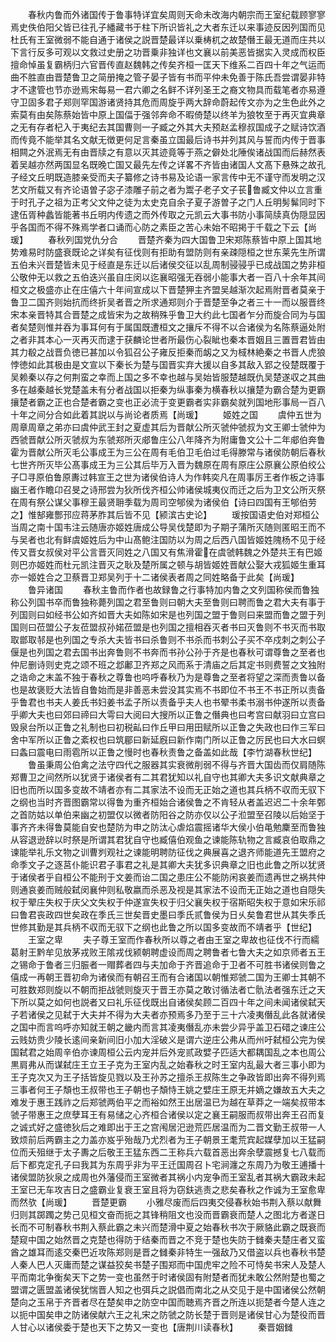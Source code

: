 <!-- { "loadSidebar": true } -->
　　春秋内鲁而外诸国传于鲁事特详宜矣周则天命未改海内朝宗而王室纪载顾寥寥焉史佚伯阳父皆已往孔子繙藏书于柱下所识皆礼之大者东迁以来事迹反因列国而见杜氏有王室微弱不能自通于诸侯之説晋楚最详以乗梼杌之故楚僭王最无道而庄共以下言行反多可观以文救过史册之功晋乗非独详也文襄以前美恶皆据实入灵成而权臣擅命悼虽复霸柄归六官晋传直赵魏韩之传矣齐桓一匡天下维系二百四十年之气运而曲不胜直由晋楚鲁卫之简册掩之管子晏子皆有书而平仲未免善于陈氏吾尝谓晏非特才不逮管也节亦逊焉宋每易一君六卿之名鲜不详列圣王之裔文物具而载笔者亦易遵守卫固多君子郑则罕国游诸贤持其危而周旋乎两大辞命蔚起传文亦为之生色此外之索莫有由矣陈蔡始皆中原上国偪于强邻奔命不暇倚楚以终羊为狼牧至于再灭宜典章之无有存者杞入于夷纪去其国曹则一子臧之外其大夫预赵孟穆叔国成子之赋诗饮酒而传竟不能举其名文献无徴更何足言秦虽立国最后诗书并列其风与誓而内传于晋事相闗之外泯焉无有由晋牍之有意以灭其迹竟等于燕之僻处北陲俟诸战国而后赫然表着吴越亦然两国显名既晚亡国又最先左传之详畧不齐皆由诸国人文髙下悬殊之故孔子经文丘明既造膝亲受而夫子纂修之诗书易及论语一家言传中无不谨守而发明之汉艺文所载又有齐论语曽子宓子漆雕子前之者为鬻子老子文子苌鲁臧文仲以立言重于时孔子之祖为正考父文仲之徒为太史克自余子夏子游曽子之门人丘明髣髴同时下逮伍胥种蠡皆能著书丘明内传遗之而外传取之元凯云大事书防小事简牍真伪隠显因乎各国而不得不殊焉学者口诵而心防之素臣之苦心未始不昭掲于千载之下云【尚瑗】
　　春秋列国党仇分合
　　晋楚齐秦为四大国鲁卫宋郑陈蔡皆中原上国其地势难易时防盛衰既论之详矣有征伐则有拒助有盟防则有亲疎隠桓之世东莱先生所谓五伯未兴晋楚皆未见于经直是东迁以后诸侯交征以乱周制骎骎乎已成战国之势非桓公敬仲无以救之五伯迭兴虽自庄闵以迄襄昭强无吞弱小能事大者一百八十余年其间桓文之极盛亦止在庄僖六十年间宣成以下晋楚狎主齐盟吴越渐次起焉附晋者莫亲于鲁卫二国齐则始抗而终折吴者晋之所求通郑则介于晋楚至争之者三十一而以服晋终宋本亲晋特其合晋楚之成皆宋为之故稍殊乎鲁卫大约此七国者乍分而旋合同为与国者矣楚则惟并吞为事耳何有于属国既遭桓文之攘斥不得不以合诸侯为名陈蔡逼处附之者非其本心一灭再灭而逮于获麟论世者所最伤心裂眦也秦本晋姻且三置晋君皆由其力殽之战晋负徳已甚加以令狐召公子雍反拒秦而衂之又为棫林絶秦之书晋人虎狼悖徳如此其极由是文宣以下秦长为楚与国晋实弃大援以自多其敌入郢之役楚既覆于吴赖秦以存之何荆蛮之幸而上国之多不幸也越与吴始皆服楚越既仇吴楚遂収之其曲多在越秦越长党楚盖未有分者战国以拒秦为纵事秦为横春秋以攘楚为霸合楚为更霸攘楚者霸之正也合楚者霸之变也正必流于变更霸者实非霸矣就列国地形事局一百八十年之间分合如此着其説以与尚论者质焉【尚瑗】
　　姬姓之国
　　虞仲五世为周章周章之弟亦曰虞仲武王封之夏虚其后为晋献公所灭虢仲虢叔为文王卿士虢仲为西虢晋献公所灭虢叔为东虢郑所灭郕鲁庄公八年降齐为附庸鲁文公十二年郕伯奔鲁霍为晋献公所灭毛公事成王为三公在周有毛伯卫毛伯过毛得滕常与诸侯防朝后春秋七世齐所灭毕公髙事成王为三公其后毕万入晋为魏原在周有原庄公原襄公原伯绞公子□寻原伯鲁原夀过韩宣王之世为诸侯伯诗人为作韩奕凡在周事厉王者作板之诗事幽王者作瞻卬召旻之诗邢尝为狄所伐齐桓公帅诸侯城夷仪而迁之后为卫文公所灭祭在周有祭公谋父事穆王最贤耼季载为周司空郇侯为诸侯伯【诗曰四国有王郇伯劳之】惟郜雍酆邘应蒋茅胙其后皆不见【颍滨古史论】
　　瑗按国语史伯对郑桓公当周之南十国韦注云随唐亦姬姓唐成公导吴伐楚即为子期子蒲所灭随则匿昭王而不与吴者也北有鲜虞姬姓后为中山髙鲍注国防以为周之后西八国皆姬姓隗杨不见于经传又晋女叔侯对平公言晋灭同姓之八国又有焦滑霍在虞虢韩魏之外楚共王有巴姬则巴亦姬姓而杜元凯注晋灭之耿及楚所属之顿与胡皆姬姓晋献公娶大戎狐姬生重耳亦一姬姓合之卫蔡晋卫郑吴列于十二诸侯表者周之同姓略备于此矣【尚瑗】
　　鲁异诸国
　　春秋主鲁而作者也故録鲁之行事特加内鲁之文列国称侯而鲁独称公列国书卒而鲁独称薨列国之君至鲁则曰朝大夫至鲁则曰聘而鲁之君大夫有事于列国则曰如经书公如齐如晋大夫如陈如宋是也列国之盟于鲁则曰来盟而鲁之盟于列国则曰莅盟公子友莅盟叔孙婼莅盟是也列国之擅相吞灭者书曰灭鲁则不书灭而书取取鄫取邿是也列国之专杀大夫皆书曰杀鲁则不书杀而书刺公子买不卒戍刺之刺公子偃是也列国之君去国书出奔鲁则不书奔而书孙公孙于齐是也春秋可谓尊鲁之至者也仲尼删诗则史克之颂不班之邶鄘卫齐郑之风而系于清庙之后其定书则费誓之文独附之诰命之末盖不独于春秋之尊鲁也呜呼春秋乃为是尊鲁之至者将望之深而责鲁以备也是故褒贬大法皆自鲁始而是非善恶未尝没其实焉不书即位不书王不书正所以责备乎鲁君也书夫人姜氏书妇姜书孟子所以责备乎夫人也书翚书柔书溺书仲遂所以责备乎卿大夫也曰郊曰禘曰大雩曰大阅曰大搜所以正鲁之僭典也曰考宫曰献羽曰立宫曰毁泉台所以正鲁之礼制也曰初税畆曰作丘甲曰用田赋所以正鲁之失政也曰作三军曰舍中军所以正鲁之紊权也曰筑郿曰新延廐曰新作南门所以正鲁之厉民也曰大水曰螟曰螽曰震电曰雨雹所以正鲁之慢时也春秋责鲁之备盖如此哉【李竹湖春秋世纪】
　　鲁虽秉周公伯禽之法守四代之服器其实衰微削弱不得与齐晋大国齿而仅肩随陈郑曹卫之间然所以犹贤于诸侯者有二其君犹知以礼自守也其卿大夫多识文献典章之旧也而所以国多变故不靖者亦有二其家法不设而无正始之道也其兵柄不収而无驭下之纲也当时齐晋图霸常以得鲁为重齐桓始合诸侯鲁之不肯轻从者盖迟迟二十余年鄄之首防姑以单伯来幽之初盟仅以微者防阳谷之防亦仅以公子涖盟至召陵以后始坚于事齐齐未得鲁莫能自安也楚防为申之防汰心虐焰震摇诸华大侯小伯黾勉麇至而鲁独从容退逊辞以时祭是所谓其君犹自守也臧僖伯观鱼之谏能陈轨物之言臧哀伯取鼎之谏能举礼乐文物之训曹刿观社之谏能明聘防征伐之典展喜之退齐师能道先王盟府之命季文子之逐莒仆能识君子事君之礼是其卿大夫犹多识典章之旧也此鲁之所以犹贤于诸侯者乎自桓公不能刑于文姜而诒二国之患庄公不能防闲哀姜而遗再世之祸共仲则通哀姜而贼般弑闵襄仲则私敬嬴而杀恶及视是其家法不设而无正始之道也自隠失权于翚庄失权于庆父文失权于仲遂宣失权于归父襄失权于宿斯昭失权于意如宋乐祁曰鲁君丧政四世矣政在季氏三世矣晋史墨曰季氏贰鲁侯为日乆矣鲁君世从其失季氏世修其勤是其兵柄不収而无驭下之纲也此鲁之所以国多变故而不靖者乎【世纪】
　　王室之卑
　　夫子尊王室而作春秋所以尊之者由王室之卑故也征伐不行而繻葛射王黔牟见放茅戎败王隂戎伐颍朝聘虚设而周之聘鲁者七鲁大夫之如京师者五王之锡命于鲁者三归脤者一赗葬者四与夫加命于齐晋追命于卫者不可胜书诸侯则鲁之僖成一再朝王晋初命为诸侯而有朝召王而有合诸国以朝惟郑虢二国为王卿士其朝不可胜数郑则旋以不朝而拒战虢则旋灭于晋王亦莫之敢讨循法者亡骩法者强东迁之天下所以莫之如何也説者又曰礼乐征伐既出自诸侯矣顾二百四十年之间未闻诸侯弑天子若诸侯之见弑于大夫并不得为大夫者亦预焉多乃至于三十六凌夷僭乱此各就诸侯之国中而言呜呼亦知就王朝之畿内而言其凌夷僭乱亦未尝少异乎盖卫石碏之谏庄公云贱妨贵少陵长逺间亲新间旧小加大淫破义是谓六逆庄公弗从而州吁弑桓公完为侯国弑君之始周辛伯亦谏周桓公云内宠并后外宠贰政嬖子匹适大都耦国乱之本也周公黒肩弗从而谋弑庄王立王子克为王室内乱之始春秋之时王室内乱最大者三事小即为王子克次又为王子括皆旋见戮以及王孙苏之擅杀王叔陈生之争政皆即出奔不得列焉三事者何王子頽也王叔带也王子朝也子頽恃王姚之嬖庄王原无并嫡之嫌故五大夫之难发于惠王践祚之后郑虢两伯平之而裕如然王出居温已为越在草莽之一端矣叔带本虢子带惠王之庶孽耳王有易储之心齐桓合诸侯以定之襄王嗣服而叔带出奔王召而复之诚式好之盛徳狄后之难即出于王之宫闱居汜逊荒匹居温而为二晋文勤王叔带一人致烦前后两霸主之力盖亦岌乎殆哉乃尤烈者为王子朝景王耄荒宾起媒孽加以王猛嗣位而夭殂继于太子夀之后敬王王猛东西二王称兵六载首恶出奔余孽震撼复七八载而后下都克定孔子曰我其为东周乎非为平王迁国周召卜宅涧瀍之东周乃为敬王逋播十诸侯盟防狄泉之成周也外藩侵而王室微者其祸小内宠争而王室乱者其祸大霸政未起王室已无车攻吉日之盛霸业复衰王室且将为窃鈇逃责之悲矣春秋之作诚为王室愈卑而然欤【尚瑗】
　　晋楚更霸
　　小雅尽废而后四夷交侵春秋始书荆入蔡以献舞归则其踯躅之势己见桓文奋而扼之其锋稍阻文也没而晋霸衰而楚人之图北方者遂日长而不可制春秋书荆入蔡此霸之未兴而楚滑中夏之始春秋书次于厥貉此霸之既衰而楚窥中国之始然晋之克楚也得防于结秦而晋之不竞于楚也失防于雠秦夫楚庄者又蛮酋之雄耳而逺交秦巴近攻陈郑则是晋之雠秦非特生一强敌乃又借盗以兵也春秋书楚人秦人巴人灭庸而楚之谋益狡矣书楚子围郑而中国虎牢之险不可恃矣书宋人及楚人平而南北争衡矣天下之势一变也虽然于时诸侯固有附楚者而犹未敢公然附楚也蜀之盟谓之匮盟盖诸侯犹惴晋人知之也弭兵之説倡而南北之从交见于是中国诸侯公然朝楚向之玉帛于齐晋者尽在楚矣申之防空中国而聴焉齐晋之所连以扼楚者今楚人连之以扼中国矣申之防诸侯献六王之礼宋之防虢之防长楚于晋则是诸侯甘心为楚役而晋人甘心以诸侯委于楚也天下之势又一变也【唐荆川读春秋】
　　秦晋姻雠
